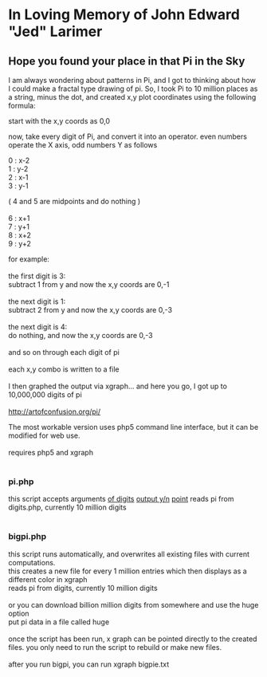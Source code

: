 # In Loving Memory of John Edward "Jed" Larimer #
## Hope you found your place in that Pi in the Sky ##

I am always wondering about patterns in Pi, and I got to thinking about how I could make a fractal type drawing of pi. So, I took Pi to 10 million places as a string, minus the dot, and created x,y plot coordinates using the following formula:

start with the x,y coords as 0,0

now, take every digit of Pi, and convert it into an operator. even
numbers operate the X axis, odd numbers Y as follows

0 : x-2<br>
1 : y-2<br>
2 : x-1<br>
3 : y-1<br>

( 4 and 5 are midpoints and do nothing )<br>
<br>
6 : x+1<br>
7 : y+1<br>
8 : x+2<br>
9 : y+2<br>

for example:<br>
<br>
the first digit is 3: <br>
subtract 1 from y and now the x,y coords are 0,-1<br>
<br>
the next digit is 1: <br>
subtract 2 from y and now the x,y coords are 0,-3<br>
<br>
the next digit is 4:<br>
do nothing, and now the x,y coords are 0,-3<br>
<br>
and so on through each digit of pi<br>
<br>
each x,y combo is written to a file<br>
<br>
I then graphed the output via xgraph... and here you go, I got up to 10,000,000 digits of pi<br>
<br>
<a href='http://artofconfusion.org/pi/'>http://artofconfusion.org/pi/</a>

The most workable version uses php5 command line interface, but it can be modified for web use.<br>
<br>
requires php5 and xgraph<br>
<br>
<h3>pi.php</h3>
this script accepts arguments <a href='number.md'>of digits</a> <a href='display.md'>output y/n</a> <a href='start.md'>point</a>
reads pi from digits.php, currently 10 million digits<br>
<br>
<h3>bigpi.php</h3>
this script runs automatically, and overwrites all existing files with current computations.<br>
this creates a new file for every 1 million entries which then displays as a different color in xgraph<br>
reads pi from digits, currently 10 million digits<br>
<br>
or you can download billion million digits from somewhere and use the huge option<br>
put pi data in a file called huge<br>
<br>
once the script has been run, x graph can be pointed directly to the created files. you only need to run the script to rebuild or make new files.<br>
<br>
after you run bigpi, you can run xgraph bigpie.txt